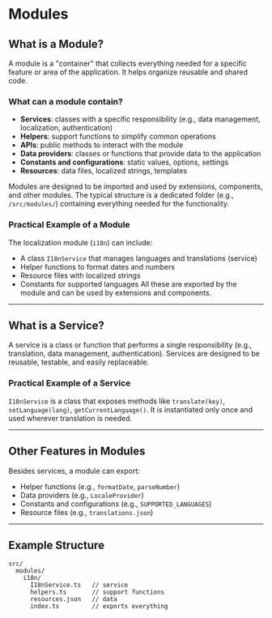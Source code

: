 # Modules

## What is a Module?
A module is a "container" that collects everything needed for a specific feature or area of the application. It helps organize reusable and shared code.

### What can a module contain?
- **Services**: classes with a specific responsibility (e.g., data management, localization, authentication)
- **Helpers**: support functions to simplify common operations
- **APIs**: public methods to interact with the module
- **Data providers**: classes or functions that provide data to the application
- **Constants and configurations**: static values, options, settings
- **Resources**: data files, localized strings, templates

Modules are designed to be imported and used by extensions, components, and other modules. The typical structure is a dedicated folder (e.g., `/src/modules/`) containing everything needed for the functionality.

### Practical Example of a Module
The localization module (`i18n`) can include:
- A class `I18nService` that manages languages and translations (service)
- Helper functions to format dates and numbers
- Resource files with localized strings
- Constants for supported languages
All these are exported by the module and can be used by extensions and components.

---

## What is a Service?
A service is a class or function that performs a single responsibility (e.g., translation, data management, authentication). Services are designed to be reusable, testable, and easily replaceable.

### Practical Example of a Service
`I18nService` is a class that exposes methods like `translate(key)`, `setLanguage(lang)`, `getCurrentLanguage()`. It is instantiated only once and used wherever translation is needed.

---

## Other Features in Modules
Besides services, a module can export:
- Helper functions (e.g., `formatDate`, `parseNumber`)
- Data providers (e.g., `LocaleProvider`)
- Constants and configurations (e.g., `SUPPORTED_LANGUAGES`)
- Resource files (e.g., `translations.json`)

---

## Example Structure
```
src/
  modules/
    i18n/
      I18nService.ts   // service
      helpers.ts       // support functions
      resources.json   // data
      index.ts         // exports everything
```
